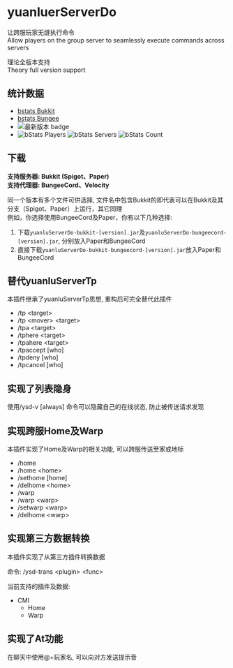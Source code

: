 # yuanluerServerDo

让跨服玩家无缝执行命令  
Allow players on the group server to seamlessly execute commands across servers

理论全版本支持  
Theory full version support



## 统计数据

- [bstats Bukkit](https://bstats.org/plugin/bukkit/yuanluServerDo/12395)
- [bstats Bungee](https://bstats.org/plugin/bungeecord/yuanluServerDo/12396)
- ![最新版本 badge](https://update.yuanlu.bid/ico/v/mc-bukkit/yuanluServerDo "最新版本")
- ![bStats Players](https://img.shields.io/bstats/players/12396?label=%E7%8E%A9%E5%AE%B6%E6%95%B0%E9%87%8F) ![bStats Servers](https://img.shields.io/bstats/servers/12396?label=%E6%9C%8D%E5%8A%A1%E5%99%A8%E6%95%B0%E9%87%8F)
![bStats Count](https://bstats.org/signatures/bungeecord/yuanluServerDo.svg)

## 下载
__支持服务器: Bukkit (Spigot、Paper)__  
__支持代理器: BungeeCord、Velocity__

同一个版本有多个文件可供选择, 文件名中包含Bukkit的即代表可以在Bukkit及其分支（Spigot、Paper）上运行，其它同理  
例如，你选择使用BungeeCord及Paper，你有以下几种选择:  
1. 下载`yuanluServerDo-bukkit-[version].jar`及`yuanluServerDo-bungeecord-[version].jar`, 分别放入Paper和BungeeCord  
2. 直接下载`yuanluServerDo-bukkit-bungeecord-[version].jar`放入Paper和BungeeCord



## 替代yuanluServerTp

本插件继承了yuanluServerTp思想, 重构后可完全替代此插件

- /tp \<target\>
- /tp \<mover\> \<target\>
- /tpa \<target\>
- /tphere \<target\>
- /tpahere \<target\>
- /tpaccept \[who\]
- /tpdeny \[who\]
- /tpcancel \[who\]

## 实现了列表隐身

使用/ysd-v \[always\] 命令可以隐藏自己的在线状态, 防止被传送请求发现

## 实现跨服Home及Warp

本插件实现了Home及Warp的相关功能, 可以跨服传送至家或地标

- /home
- /home \<home\>
- /sethome \[home\]
- /delhome \<home\>
- /warp
- /warp \<warp\>
- /setwarp \<warp\>
- /delhome \<warp\>

## 实现第三方数据转换

本插件实现了从第三方插件转换数据

命令: /ysd-trans \<plugin\> \<func\>

当前支持的插件及数据:

- CMI
	- Home
	- Warp

## 实现了At功能

在聊天中使用@+玩家名, 可以向对方发送提示音
